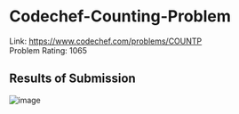 # Codechef-Counting-Problem
Link: https://www.codechef.com/problems/COUNTP  
Problem Rating: 1065
## Results of Submission
![image](https://user-images.githubusercontent.com/51401355/235346463-17daddc6-8210-4546-a58d-4ef5ee31d10f.png)
